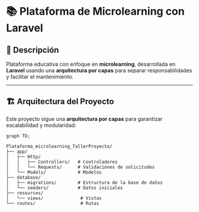 # 📚 Plataforma de Microlearning con Laravel

## 📌 Descripción
Plataforma educativa con enfoque en **microlearning**, desarrollada en **Laravel** usando una **arquitectura por capas** para separar responsabilidades y facilitar el mantenimiento.

---

## 🏗️ Arquitectura del Proyecto
Este proyecto sigue una **arquitectura por capas** para garantizar escalabilidad y modularidad:

```mermaid
graph TD;
 
Plataforma_microlearning_TallerProyecto/
├── app/
│   ├── Http/
│   │   ├── Controllers/   # Controladores
│   │   └── Requests/      # Validaciones de solicitudes
│   └── Models/            # Modelos
├── database/
│   ├── migrations/        # Estructura de la base de datos
│   └── seeders/           # Datos iniciales
├── resources/
│   └── views/              # Vistas
└── routes/                 # Rutas
